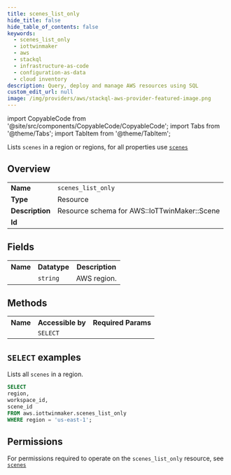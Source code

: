 ```yaml
---
title: scenes_list_only
hide_title: false
hide_table_of_contents: false
keywords:
  - scenes_list_only
  - iottwinmaker
  - aws
  - stackql
  - infrastructure-as-code
  - configuration-as-data
  - cloud inventory
description: Query, deploy and manage AWS resources using SQL
custom_edit_url: null
image: /img/providers/aws/stackql-aws-provider-featured-image.png
---
```


import CopyableCode from '@site/src/components/CopyableCode/CopyableCode';
import Tabs from '@theme/Tabs';
import TabItem from '@theme/TabItem';

Lists <code>scenes</code> in a region or regions, for all properties use <a href="/providers/aws/serviceName/scenes/"><code>scenes</code></a>

## Overview
<table><tbody>
<tr><td><b>Name</b></td><td><code>scenes_list_only</code></td></tr>
<tr><td><b>Type</b></td><td>Resource</td></tr>
<tr><td><b>Description</b></td><td>Resource schema for AWS::IoTTwinMaker::Scene</td></tr>
<tr><td><b>Id</b></td><td><CopyableCode code="aws.iottwinmaker.scenes_list_only" /></td></tr>
</tbody></table>

## Fields
<table><tbody><tr><th>Name</th><th>Datatype</th><th>Description</th></tr><tr><td><CopyableCode code="region" /></td><td><code>string</code></td><td>AWS region.</td></tr>
</tbody></table>

## Methods

<table><tbody>
  <tr>
    <th>Name</th>
    <th>Accessible by</th>
    <th>Required Params</th>
  </tr>
  <tr>
    <td><CopyableCode code="list_resources" /></td>
    <td><code>SELECT</code></td>
    <td><CopyableCode code="region" /></td>
  </tr>
</tbody></table>

## `SELECT` examples
Lists all <code>scenes</code> in a region.
```sql
SELECT
region,
workspace_id,
scene_id
FROM aws.iottwinmaker.scenes_list_only
WHERE region = 'us-east-1';
```


## Permissions

For permissions required to operate on the <code>scenes_list_only</code> resource, see <a href="/providers/aws/iottwinmaker/scenes/#permissions"><code>scenes</code></a>


